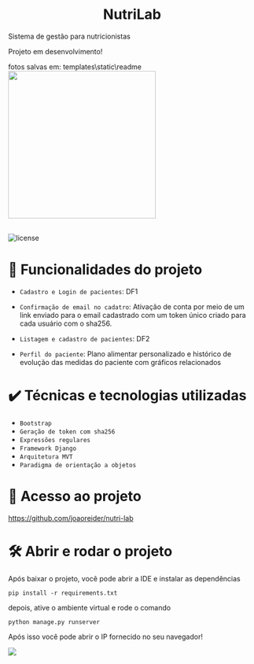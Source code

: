 <h1 align="center"> NutriLab </h1>

<p style='text-align: justify;'> 
Sistema de gestão para nutricionistas
</p>

Projeto em desenvolvimento!


<div style="display: inline_block" >
fotos salvas em: templates\static\readme
<img align="center" width="300" src="#">



</div>


<br>

![license](https://img.shields.io/badge/license-MIT-green)

# :hammer: Funcionalidades do projeto

- `Cadastro e Login de pacientes`: DF1
&nbsp;
- `Confirmação de email no cadatro`: Ativação de conta por meio de um link enviado para o email cadastrado com um token único criado para cada usuário com o sha256.
&nbsp;
- `Listagem e cadastro de pacientes`: DF2
&nbsp;

- `Perfil do paciente`: Plano alimentar personalizado e histórico de evolução das medidas do paciente com gráficos relacionados
&nbsp;



# ✔️ Técnicas e tecnologias utilizadas

- ``Bootstrap``
- ``Geração de token com sha256``
- ``Expressões regulares``
- ``Framework Django``
- ``Arquitetura MVT``
- ``Paradigma de orientação a objetos``



# 📁 Acesso ao projeto


https://github.com/joaoreider/nutri-lab


# 🛠️ Abrir e rodar o projeto

Após baixar o projeto, você pode abrir a IDE e instalar as dependências 
```
pip install -r requirements.txt  
```
depois, ative o ambiente virtual e rode o comando 
```
python manage.py runserver
```
Após isso você pode abrir o IP fornecido no seu navegador!
<div> 
 <a href="https://www.linkedin.com/in/jo%C3%A3o-paulo-2345b3170/" target="_blank"><img src="https://img.shields.io/badge/LinkedIn-0077B5?style=for-the-badge&logo=linkedin&logoColor=white"></a>

</div>
